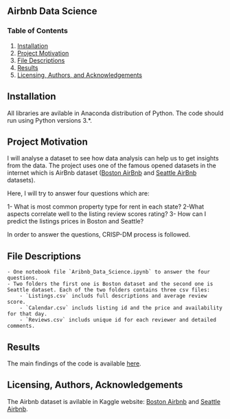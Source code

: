 ## Airbnb Data Science 

### Table of Contents

1. [Installation](#installation)
2. [Project Motivation](#motivation)
3. [File Descriptions](#files)
4. [Results](#results)
5. [Licensing, Authors, and Acknowledgements](#licensing)

## Installation <a name="installation"></a>

All libraries are avilable in Anaconda distribution of Python.  The code should run using Python versions 3.*.

## Project Motivation<a name="motivation"></a>

I will analyse a dataset to see how data analysis can help us to get insights from the data. The project uses one of the famous opened datasets in the internet which is AirBnb dataset ([Boston AirBnb](https://www.kaggle.com/airbnb/boston/) and [Seattle AirBnb](https://www.kaggle.com/airbnb/seattle/data) datasets).

Here, I will try to answer four questions which are:

1- What is most common property type for rent in each state?
2-What aspects correlate well to the listing review scores rating?
3- How can I predict the listings prices in Boston and Seattle?

In order to answer the questions, CRISP-DM process is followed.

## File Descriptions <a name="files"></a>

	- One notebook file `Aribnb_Data_Science.ipynb` to answer the four questions.
	- Two folders the first one is Boston dataset and the second one is Seattle dataset. Each of the two folders contains three csv files: 
		- `Listings.csv` includs full descriptions and average review score.
		- `Calendar.csv` includs listing id and the price and availability for that day.
		- `Reviews.csv` includs unique id for each reviewer and detailed comments. 

## Results<a name="results"></a>

The main findings of the code is available [here](https://medium.com/seattle-and-boston-airbnb-listings-analysis/seattle-and-boston-airbnb-listings-analysis-1eabf45c6695).

## Licensing, Authors, Acknowledgements<a name="licensing"></a>

The Airbnb dataset is avilable in Kaggle website: [Boston Airbnb](https://www.kaggle.com/airbnb/boston/) and [Seattle Airbnb](https://www.kaggle.com/airbnb/seattle/data).
